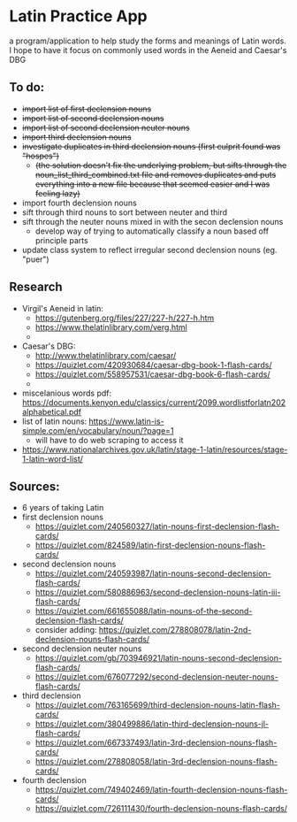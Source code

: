 # Latin Practice App

a program/application to help study the forms and meanings of Latin words. I hope to have it focus on commonly used words in the Aeneid and Caesar's DBG

## To do:
- ~~import list of first declension nouns~~
- ~~import list of second declension nouns~~
- ~~import list of second declension neuter nouns~~
- ~~import third declension nouns~~
- ~~investigate duplicates in third declension nouns (first culprit found was "hospes")~~
    - ~~(the solution doesn't fix the underlying problem, but sifts through the noun_list_third_combined.txt file and removes duplicates and puts everything into a new file because that seemed easier and I was feeling lazy)~~
- import fourth declension nouns
- sift through third nouns to sort between neuter and third
- sift through the neuter nouns mixed in with the secon declension nouns
    - develop way of trying to automatically classify a noun based off principle parts
- update class system to reflect irregular second declension nouns (eg. "puer") 

## Research
- Virgil's Aeneid in latin: 
    - https://gutenberg.org/files/227/227-h/227-h.htm
    - https://www.thelatinlibrary.com/verg.html
    - 
- Caesar's DBG:
    - http://www.thelatinlibrary.com/caesar/
    - https://quizlet.com/420930684/caesar-dbg-book-1-flash-cards/
    - https://quizlet.com/558957531/caesar-dbg-book-6-flash-cards/
    - 
- miscelanious words pdf: https://documents.kenyon.edu/classics/current/2099.wordlistforlatn202alphabetical.pdf
- list of latin nouns: https://www.latin-is-simple.com/en/vocabulary/noun/?page=1
    - will have to do web scraping to access it
- https://www.nationalarchives.gov.uk/latin/stage-1-latin/resources/stage-1-latin-word-list/


## Sources:
- 6 years of taking Latin
- first declension nouns
    - https://quizlet.com/240560327/latin-nouns-first-declension-flash-cards/
    - https://quizlet.com/824589/latin-first-declension-nouns-flash-cards/
- second declension nouns
    - https://quizlet.com/240593987/latin-nouns-second-declension-flash-cards/
    - https://quizlet.com/580886963/second-declension-nouns-latin-iii-flash-cards/
    - https://quizlet.com/661655088/latin-nouns-of-the-second-declension-flash-cards/
    - consider adding: https://quizlet.com/278808078/latin-2nd-declension-nouns-flash-cards/
- second declension neuter nouns
    - https://quizlet.com/gb/703946921/latin-nouns-second-declension-flash-cards/
    - https://quizlet.com/676077292/second-declension-neuter-nouns-flash-cards/
- third declension
    - https://quizlet.com/763165699/third-declension-nouns-latin-flash-cards/
    - https://quizlet.com/380499886/latin-third-declension-nouns-jl-flash-cards/
    - https://quizlet.com/667337493/latin-3rd-declension-nouns-flash-cards/
    - https://quizlet.com/278808058/latin-3rd-declension-nouns-flash-cards/
- fourth declension
    - https://quizlet.com/749402469/latin-fourth-declension-nouns-flash-cards/
    - https://quizlet.com/726111430/fourth-declension-nouns-flash-cards/
